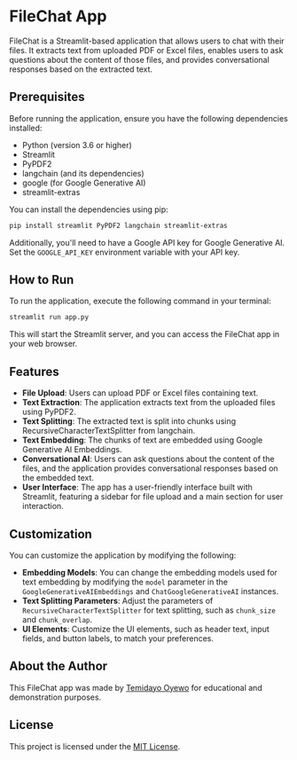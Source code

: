 # FileChat App

FileChat is a Streamlit-based application that allows users to chat with their files. It extracts text from uploaded PDF or Excel files, enables users to ask questions about the content of those files, and provides conversational responses based on the extracted text.

## Prerequisites

Before running the application, ensure you have the following dependencies installed:

- Python (version 3.6 or higher)
- Streamlit
- PyPDF2
- langchain (and its dependencies)
- google (for Google Generative AI)
- streamlit-extras

You can install the dependencies using pip:

```bash
pip install streamlit PyPDF2 langchain streamlit-extras
```

Additionally, you'll need to have a Google API key for Google Generative AI. Set the `GOOGLE_API_KEY` environment variable with your API key.

## How to Run

To run the application, execute the following command in your terminal:

```bash
streamlit run app.py
```

This will start the Streamlit server, and you can access the FileChat app in your web browser.

## Features

- **File Upload**: Users can upload PDF or Excel files containing text.
- **Text Extraction**: The application extracts text from the uploaded files using PyPDF2.
- **Text Splitting**: The extracted text is split into chunks using RecursiveCharacterTextSplitter from langchain.
- **Text Embedding**: The chunks of text are embedded using Google Generative AI Embeddings.
- **Conversational AI**: Users can ask questions about the content of the files, and the application provides conversational responses based on the embedded text.
- **User Interface**: The app has a user-friendly interface built with Streamlit, featuring a sidebar for file upload and a main section for user interaction.

## Customization

You can customize the application by modifying the following:

- **Embedding Models**: You can change the embedding models used for text embedding by modifying the `model` parameter in the `GoogleGenerativeAIEmbeddings` and `ChatGoogleGenerativeAI` instances.
- **Text Splitting Parameters**: Adjust the parameters of `RecursiveCharacterTextSplitter` for text splitting, such as `chunk_size` and `chunk_overlap`.
- **UI Elements**: Customize the UI elements, such as header text, input fields, and button labels, to match your preferences.

## About the Author

This FileChat app was made by [Temidayo Oyewo](https://x.com/oyewodayo) for educational and demonstration purposes.

## License

This project is licensed under the [MIT License](LICENSE).
